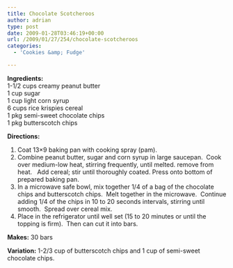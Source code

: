 ```yaml
---
title: Chocolate Scotcheroos
author: adrian
type: post
date: 2009-01-28T03:46:19+00:00
url: /2009/01/27/254/chocolate-scotcheroos
categories:
  - 'Cookies &amp; Fudge'

---
```

**Ingredients:**  
1-1/2 cups creamy peanut butter  
1 cup sugar  
1 cup light corn syrup  
6 cups rice krispies cereal  
1 pkg semi-sweet chocolate chips  
1 pkg butterscotch chips

**Directions:**

  1. Coat 13&#215;9 baking pan with cooking spray (pam).
  2. Combine peanut butter, sugar and corn syrup in large saucepan.  Cook over medium-low heat, stirring frequently, until melted. remove from heat.   Add cereal; stir until thoroughly coated. Press onto bottom of prepared baking pan.
  3. In a microwave safe bowl, mix together 1/4 of a bag of the chocolate chips and butterscotch chips.  Melt together in the microwave.  Continue adding 1/4 of the chips in 10 to 20 seconds intervals, stirring until smooth.  Spread over cereal mix.
  4. Place in the refrigerator until well set (15 to 20 minutes or until the topping is firm).  Then can cut it into bars.

**Makes:** 30 bars

**Variation:** 1-2/3 cup of butterscotch chips and 1 cup of semi-sweet chocolate chips.